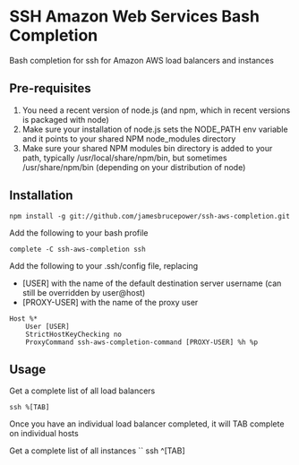 SSH Amazon Web Services Bash Completion
=======================================

Bash completion for ssh for Amazon AWS load balancers and instances

Pre-requisites
--------------

1. You need a recent version of node.js (and npm, which in recent versions is packaged with node)
2. Make sure your installation of node.js sets the NODE_PATH env variable and it points to your shared NPM node_modules directory
3. Make sure your shared NPM modules bin directory is added to your path, typically /usr/local/share/npm/bin, but sometimes /usr/share/npm/bin (depending on your distribution of node)

Installation
------------

```
npm install -g git://github.com/jamesbrucepower/ssh-aws-completion.git
```

Add the following to your bash profile

```
complete -C ssh-aws-completion ssh
```

Add the following to your .ssh/config file, replacing
* [USER] with the name of the default destination server username (can still be overridden by user@host)
* [PROXY-USER] with the name of the proxy user

```
Host %*
    User [USER]
    StrictHostKeyChecking no
    ProxyCommand ssh-aws-completion-command [PROXY-USER] %h %p
```

Usage
-----

Get a complete list of all load balancers
```
ssh %[TAB]   
```

Once you have an individual load balancer completed, it will TAB complete on individual hosts

Get a complete list of all instances
``
ssh ^[TAB]
```

